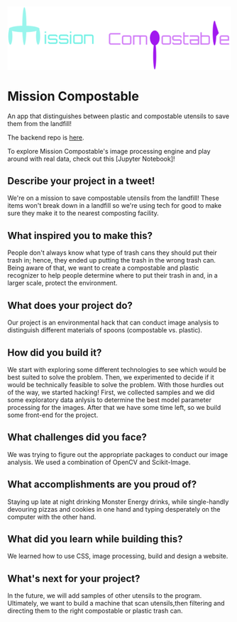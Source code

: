 ![Mission Compostable Logo](images/site_images/logonew.png)

# Mission Compostable
An app that distinguishes between plastic and compostable utensils to save them from the landfill!

The backend repo is [here](https://github.com/jeanruggiero/mission-compostable-django).

To explore Mission Compostable's image processing engine and play around with real data, check out this [Jupyter Notebook]!


## Describe your project in a tweet!
We're on a mission to save compostable utensils from the landfill! These items won't break down in a landfill so we're using tech for good to make sure they make it to the nearest composting facility.

## What inspired you to make this?
People don't always know what type of trash cans they should put their trash in; hence, they ended up putting the trash in the wrong trash can. Being aware of that, we want to create a compostable and plastic recognizer to help people determine where to put their trash in and, in a  larger scale, protect the environment.
## What does your project do?
Our project is an environmental hack that can conduct image analysis to distinguish different materials of spoons (compostable vs. plastic). 

## How did you build it?
We start with exploring some different technologies to see which would be best suited to solve the problem. Then, we experimented to decide if it would be technically feasible to solve the problem. With those hurdles out of the way, we started hacking! First, we collected samples and we did some exploratory data anlysis to determine the best model parameter processing for the images. After that we have some time left, so we build some front-end for the project.
## What challenges did you face?
We was trying to figure out the appropriate packages to conduct our image analysis. We used a combination of OpenCV and Scikit-Image. 

## What accomplishments are you proud of?
Staying up late at night drinking Monster Energy drinks, while single-handly devouring pizzas and cookies in one hand and typing desperately on the computer with the other hand. 

## What did you learn while building this?
We learned how to use CSS, image processing, build and design a website.
## What's next for your project?
In the future, we will add samples of other utensils to the program. Ultimately, we want to build a machine that scan utensils,then filtering and directing them to the right compostable or plastic trash can. 
